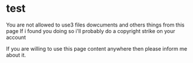 # test
You are not allowed to use3 files dowcuments and others things from this page 
If i found you doing so i'll probably do a copyright strike on your account

If you are willing to use this page content anywhere then please inform me about it. 
